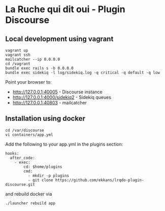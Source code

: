 La Ruche qui dit oui - Plugin Discourse
=======================================

## Local development using vagrant

```
vagrant up
vagrant ssh
mailcatcher --ip 0.0.0.0
cd /vagrant
bundle exec rails s -b 0.0.0.0
bundle exec sidekiq -l log/sidekiq.log -q critical -q default -q low
```

Point your browser to:
- http://127.0.0.1:40005 - Discourse instance
- http://127.0.0.1:4000/sidekiq2 - Sidekiq queues
- http://127.0.0.1:40803 - mailcatcher

## Installation using docker

```
cd /var/discourse
vi containers/app.yml
```

Add the following to your app.yml in the plugins section:

```
hooks:
  after_code:
    - exec:
        cd: $home/plugins
        cmd:
          - mkdir -p plugins
          - git clone https://github.com/ekkans/lrqdo-plugin-discourse.git
```

and rebuild docker via

```
./launcher rebuild app
```
